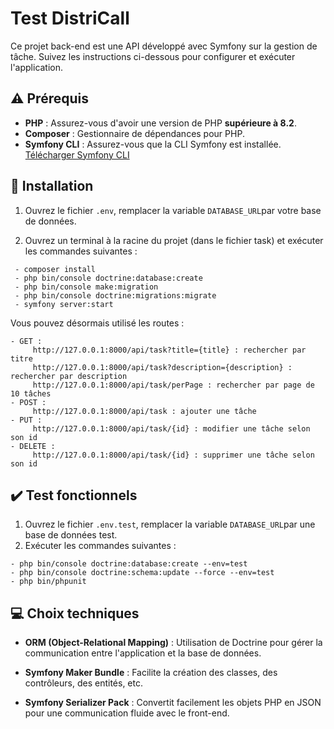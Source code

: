 # Test DistriCall

Ce projet back-end est une API développé avec Symfony sur la gestion de tâche. Suivez les instructions ci-dessous pour configurer et exécuter l'application.

## ⚠️ Prérequis

- **PHP** : Assurez-vous d'avoir une version de PHP **supérieure à 8.2**.
- **Composer** : Gestionnaire de dépendances pour PHP.
- **Symfony CLI** : Assurez-vous que la CLI Symfony est installée. [Télécharger Symfony CLI](https://symfony.com/download)

## 🔧 Installation 

1. Ouvrez le fichier `.env`, remplacer la variable `DATABASE_URL`par votre base de données.

2. Ouvrez un terminal à la racine du projet (dans le fichier task) et exécuter les commandes suivantes : 
```env
 - composer install
 - php bin/console doctrine:database:create
 - php bin/console make:migration
 - php bin/console doctrine:migrations:migrate
 - symfony server:start
 ```
 Vous pouvez désormais utilisé les routes :
 ```env
 - GET : 
      http://127.0.0.1:8000/api/task?title={title} : rechercher par titre 
      http://127.0.0.1:8000/api/task?description={description} : rechercher par description
      http://127.0.0.1:8000/api/task/perPage : rechercher par page de 10 tâches
 - POST : 
      http://127.0.0.1:8000/api/task : ajouter une tâche
 - PUT : 
      http://127.0.0.1:8000/api/task/{id} : modifier une tâche selon son id
 - DELETE : 
      http://127.0.0.1:8000/api/task/{id} : supprimer une tâche selon son id
 ```
## ✔️ Test fonctionnels
1. Ouvrez le fichier `.env.test`, remplacer la variable `DATABASE_URL`par une base de données test.
2. Exécuter les commandes suivantes : 
 ```env
 - php bin/console doctrine:database:create --env=test
 - php bin/console doctrine:schema:update --force --env=test 
 - php bin/phpunit
 ```
 
 ## 💻 Choix techniques
- **ORM (Object-Relational Mapping)** : Utilisation de Doctrine pour gérer la communication   entre l'application et la base de données.

 - **Symfony Maker Bundle** : Facilite la création des classes, des contrôleurs, des entités, etc.

 - **Symfony Serializer Pack** : Convertit facilement les objets PHP en JSON pour une communication fluide avec le front-end.
